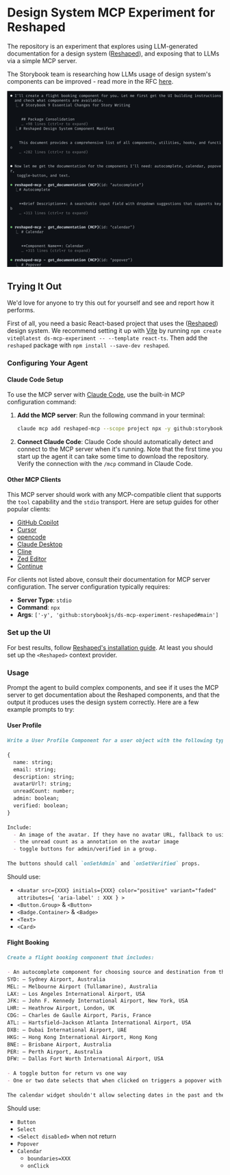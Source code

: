 # Design System MCP Experiment for Reshaped

The repository is an experiment that explores using LLM-generated documentation for a design system ([Reshaped](https://reshaped.so/)), and exposing that to LLMs via a simple MCP server.

The Storybook team is researching how LLMs usage of design system's components can be improved - read more in the RFC [here](TK).

<div align="center">
   <img src="./ds-mcp-screenshot.png" alt="Design System MCP Server demo usage in Claude Code" />
</div>

## Trying It Out

We'd love for anyone to try this out for yourself and see and report how it performs.

First of all, you need a basic React-based project that uses the ([Reshaped](https://reshaped.so/)) design system. We recommend setting it up with [Vite](https://vite.dev/guide/) by running `npm create vite@latest ds-mcp-experiment -- --template react-ts`.
Then add the `reshaped` package with `npm install --save-dev reshaped`.

### Configuring Your Agent

#### Claude Code Setup

To use the MCP server with [Claude Code](https://claude.ai/code), use the built-in MCP configuration command:

1. **Add the MCP server**: Run the following command in your terminal:

   ```bash
   claude mcp add reshaped-mcp --scope project npx -y github:storybookjs/ds-mcp-experiment-reshaped#main
   ```

2. **Connect Claude Code**: Claude Code should automatically detect and connect to the MCP server when it's running. Note that the first time you start up the agent it can take some time to download the repository. Verify the connection with the `/mcp` command in Claude Code.

#### Other MCP Clients

This MCP server should work with any MCP-compatible client that supports the `tool` capability and the `stdio` transport. Here are setup guides for other popular clients:

- [GitHub Copilot](https://docs.github.com/en/copilot/how-tos/provide-context/use-mcp/extend-copilot-chat-with-mcp)
- [Cursor](https://docs.cursor.com/en/context/mcp#installing-mcp-servers)
- [opencode](https://opencode.ai/docs/mcp-servers/)
- [Claude Desktop](https://modelcontextprotocol.io/quickstart/user)
- [Cline](https://docs.cline.bot/mcp/configuring-mcp-servers)
- [Zed Editor](https://zed.dev/docs/ai/mcp#as-custom-servers)
- [Continue](https://docs.continue.dev/customize/deep-dives/mcp#how-to-configure-mcp-servers)

For clients not listed above, consult their documentation for MCP server configuration. The server configuration typically requires:

- **Server Type**: `stdio`
- **Command**: `npx`
- **Args**: `['-y', 'github:storybookjs/ds-mcp-experiment-reshaped#main']`

### Set up the UI

For best results, follow [Reshaped's installation guide](https://reshaped.so/docs/getting-started/react/installation). At least you should set up the `<Reshaped>` context provider.

### Usage

Prompt the agent to build complex components, and see if it uses the MCP server to get documentation about the Reshaped components, and that the output it produces uses the design system correctly. Here are a few example prompts to try:

#### User Profile

```md
Write a User Profile Component for a user object with the following type:

{
  name: string;
  email: string;
  description: string;
  avatarUrl?: string;
  unreadCount: number;
  admin: boolean;
  verified: boolean;
}

Include:
  - An image of the avatar. If they have no avatar URL, fallback to using their initials, over a faded green background.
  - the unread count as a annotation on the avatar image
  - toggle buttons for admin/verified in a group.

The buttons should call `onSetAdmin` and `onSetVerified` props.
```

Should use:

- `<Avatar src={XXX} initials={XXX} color="positive" variant="faded" attributes={ 'aria-label' : XXX } >`
- `<Button.Group>`  & `<Button>`
- `<Badge.Container>` & `<Badge>`
- `<Text>`
- `<Card>`

#### Flight Booking

```md
Create a flight booking component that includes:

- An autocomplete component for choosing source and destination from the following list of airports:
SYD: – Sydney Airport, Australia
MEL: – Melbourne Airport (Tullamarine), Australia
LAX: – Los Angeles International Airport, USA
JFK: – John F. Kennedy International Airport, New York, USA
LHR: – Heathrow Airport, London, UK
CDG: – Charles de Gaulle Airport, Paris, France
ATL: – Hartsfield–Jackson Atlanta International Airport, USA
DXB: – Dubai International Airport, UAE
HKG: – Hong Kong International Airport, Hong Kong
BNE: – Brisbane Airport, Australia
PER: – Perth Airport, Australia
DFW: – Dallas Fort Worth International Airport, USA

- A toggle button for return vs one way
- One or two date selects that when clicked on triggers a popover with a calendar widget.

The calendar widget shouldn't allow selecting dates in the past and the return flight must be after the outward flight.
```

Should use:

- `Button`
- `Select`
- `<Select disabled>` when not return
- `Popover`
- `Calendar`
  - `boundaries=XXX`
  - `onClick`
